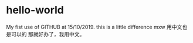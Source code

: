 # hello-world
My fist use of GITHUB at 15/10/2019.
this is a  little  difference
mxw
用中文也是可以的
那就好办了，我用中文。

